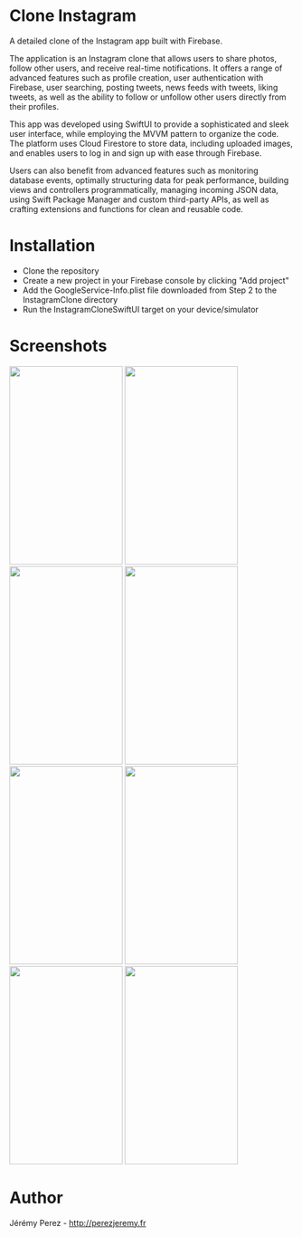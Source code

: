 # Clone Instagram

A detailed clone of the Instagram app built with Firebase.

The application is an Instagram clone that allows users to share photos, follow other users, and receive real-time notifications. It offers a range of advanced features such as profile creation, user authentication with Firebase, user searching, posting tweets, news feeds with tweets, liking tweets, as well as the ability to follow or unfollow other users directly from their profiles.

This app was developed using SwiftUI to provide a sophisticated and sleek user interface, while employing the MVVM pattern to organize the code. The platform uses Cloud Firestore to store data, including uploaded images, and enables users to log in and sign up with ease through Firebase.

Users can also benefit from advanced features such as monitoring database events, optimally structuring data for peak performance, building views and controllers programmatically, managing incoming JSON data, using Swift Package Manager and custom third-party APIs, as well as crafting extensions and functions for clean and reusable code.

# Installation

- Clone the repository
- Create a new project in your Firebase console by clicking "Add project"
- Add the GoogleService-Info.plist file downloaded from Step 2 to the InstagramClone directory
- Run the InstagramCloneSwiftUI target on your device/simulator

# Screenshots

<img src="https://github.com/JeremyPerezSwift/InstagramCloneSwiftUI/assets/55399639/5e5765a4-263f-48e9-aa2a-9c7a1df66d53" width="200" height="350" />
<img src="https://github.com/JeremyPerezSwift/InstagramCloneSwiftUI/assets/55399639/711a9070-2640-41a0-b074-ac2b714511b7" width="200" height="350" />
<img src="https://github.com/JeremyPerezSwift/InstagramCloneSwiftUI/assets/55399639/8334831a-4152-4245-8940-103be0b0d7f5" width="200" height="350" />
<img src="https://github.com/JeremyPerezSwift/InstagramCloneSwiftUI/assets/55399639/f25d1438-6df6-474d-bb11-796623ff59f6" width="200" height="350" />
<img src="https://github.com/JeremyPerezSwift/InstagramCloneSwiftUI/assets/55399639/7bb2421e-52d9-490d-bae4-c1b1f44012a1" width="200" height="350" />
<img src="https://github.com/JeremyPerezSwift/InstagramCloneSwiftUI/assets/55399639/68799413-ab16-4a04-8219-61285c40debb" width="200" height="350" />
<img src="https://github.com/JeremyPerezSwift/InstagramCloneSwiftUI/assets/55399639/e97aea98-53b8-49d0-a654-38dc24ce6fb2" width="200" height="350" />
<img src="https://github.com/JeremyPerezSwift/InstagramCloneSwiftUI/assets/55399639/676d6bcf-3330-4f05-b3b8-cf83a07fc870" width="200" height="350" />

# Author

Jérémy Perez - http://perezjeremy.fr
